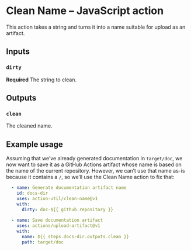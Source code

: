 # Clean Name – JavaScript action

This action takes a string and turns it into a name suitable for upload as an
artifact.

## Inputs

### `dirty`

**Required** The string to clean.

## Outputs

### `clean`

The cleaned name.

## Example usage

Assuming that we’ve already generated documentation in `target/doc`, we now want to save it as a GitHub Actions artifact whose name is based on the name of the current repository. However, we can’t use that name as-is because it contains a `/`, so we’ll use the Clean Name action to fix that:

```yaml
  - name: Generate documentation artifact name
    id: docs-dir
    uses: action-util/clean-name@v1
    with:
      dirty: doc-${{ github.repository }}
      
  - name: Save documentation artifact
    uses: actions/upload-artifact@v1
    with:
      name: ${{ steps.docs-dir.outputs.clean }}
      path: target/doc
```

